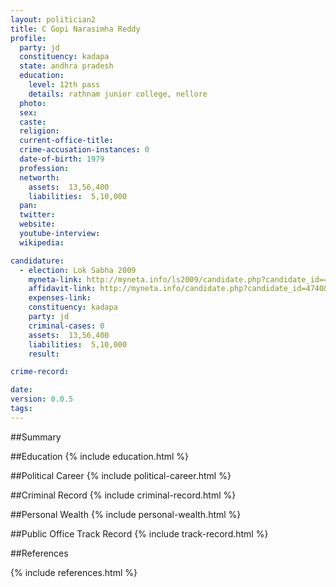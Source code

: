 ```yaml
---
layout: politician2
title: C Gopi Narasimha Reddy
profile: 
  party: jd
  constituency: kadapa
  state: andhra pradesh
  education: 
    level: 12th pass
    details: rathnam junior college, nellore
  photo: 
  sex: 
  caste: 
  religion: 
  current-office-title: 
  crime-accusation-instances: 0
  date-of-birth: 1979
  profession: 
  networth: 
    assets:  13,56,400
    liabilities:  5,10,000
  pan: 
  twitter: 
  website: 
  youtube-interview: 
  wikipedia: 

candidature: 
  - election: Lok Sabha 2009
    myneta-link: http://myneta.info/ls2009/candidate.php?candidate_id=4740
    affidavit-link: http://myneta.info/candidate.php?candidate_id=4740&scan=original
    expenses-link: 
    constituency: kadapa 
    party: jd
    criminal-cases: 0
    assets:  13,56,400
    liabilities:  5,10,000
    result:  

crime-record: 

date: 
version: 0.0.5
tags: 
---
```

##Summary


##Education
{% include education.html %}


##Political Career
{% include political-career.html %}


##Criminal Record
{% include criminal-record.html %}


##Personal Wealth
{% include personal-wealth.html %}


##Public Office Track Record
{% include track-record.html %}


##References


{% include references.html %}